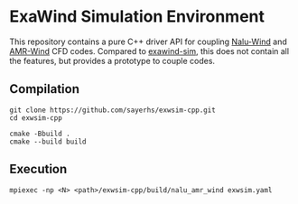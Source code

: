 # ExaWind Simulation Environment 

This repository contains a pure C++ driver API for coupling
[Nalu-Wind](https://github.com/exawind/nalu-wind) and
[AMR-Wind](https://github.com/exawind/amr-wind) CFD codes. Compared to
[exawind-sim](https://github.com/exawind-sim), this does not contain all the
features, but provides a prototype to couple codes.

## Compilation

```
git clone https://github.com/sayerhs/exwsim-cpp.git 
cd exwsim-cpp

cmake -Bbuild .
cmake --build build 
```

## Execution

```
mpiexec -np <N> <path>/exwsim-cpp/build/nalu_amr_wind exwsim.yaml
```
